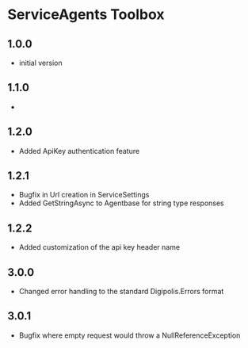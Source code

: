 # ServiceAgents Toolbox

## 1.0.0

- initial version

## 1.1.0

- 

## 1.2.0

- Added ApiKey authentication feature

## 1.2.1

- Bugfix in Url creation in ServiceSettings
- Added GetStringAsync to Agentbase for string type responses

## 1.2.2

- Added customization of the api key header name

## 3.0.0

- Changed error handling to the standard Digipolis.Errors format

## 3.0.1

- Bugfix where empty request would throw a NullReferenceException